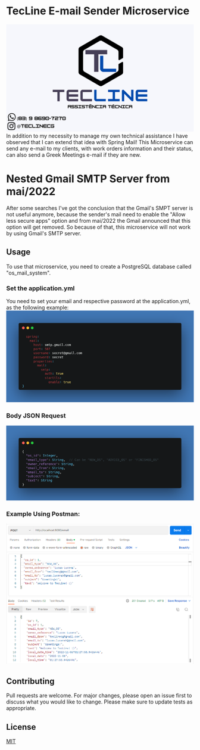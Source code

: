# TecLine E-mail Sender Microservice

![TecLine](tecline.png)
In addition to my necessity to manage my own technical assistance I have observed that I can extend that idea with Spring Mail! This Microservice can send any e-mail to my clients, with work orders information and their status, can also send a Greek Meetings e-mail if they are new.

# Nested Gmail SMTP Server from  mai/2022
After some searches I've got the conclusion that the Gmail's SMPT server is not useful anymore, because the sender's mail need to enable the "Allow less secure apps" option and from mai/2022 the Gmail announced that this option will get removed.
So because of that, this microservice will not work by using Gmail's SMTP server.



## Usage
To use that microservice, you need to create a PostgreSQL database called "os_mail_system".

### Set the application.yml
You need to set your email and respective password at the application.yml, as the following example:
![Request Body](src/main/resources/static/assets/img/yaml_example.png)

### Body JSON Request
![Request Body](src/main/resources/static/assets/img/request.png)

### Example Using Postman:
![Request Body](src/main/resources/static/assets/img/example.png)

## Contributing
Pull requests are welcome. For major changes, please open an issue first to discuss what you would like to change.
Please make sure to update tests as appropriate.

## License
[MIT](https://choosealicense.com/licenses/mit/)
